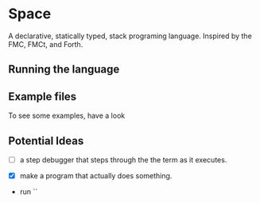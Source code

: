 # Space

A declarative, statically typed, stack programing language. Inspired by the FMC,
FMCt, and Forth.

## Running the language



## Example files 

To see some examples, have a look 

## Potential Ideas

- [ ] a step debugger that steps through the the term as it executes.

- [x] make a program that actually does something.
 - run ``
